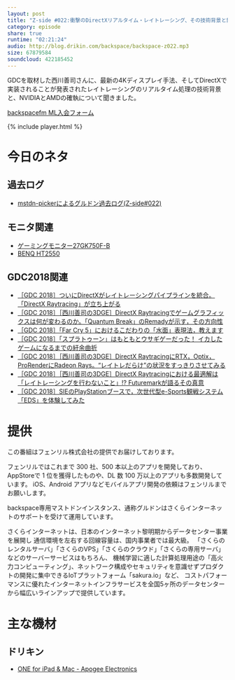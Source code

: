 ```yaml
---
layout: post
title: "Z-side #022:衝撃のDirectXリアルタイム・レイトレーシング、その技術背景と舞台裏"
category: episode
share: true
runtime: "02:21:24"
audio: http://blog.drikin.com/backspace/backspace-z022.mp3
size: 67879584
soundcloud: 422185452
---
```


GDCを取材した西川善司さんに、最新の4Kディスプレイ手法、そしてDirectXで実装されることが発表されたレイトレーシングのリアルタイム処理の技術背景と、NVIDIAとAMDの確執について聞きました。

[backspacefm ML入会フォーム](http://backspace.us11.list-manage.com/subscribe?u=09c933bd3997c1d16dbed156a&id=84b6529b91)

{% include player.html %}

# 今日のネタ

## 過去ログ
* [mstdn-pickerによるグルドン過去ログ(Z-side#022)](https://rbtnn.github.io/mstdn-picker/?instance=mstdn.guru&since_id=99747967173412972&max_id=99748609253884068)

## モニタ関連
* [ゲーミングモニター27GK750F-B](https://game.watch.impress.co.jp/topics/lgm1803/)
* [BENQ HT2550](https://av.watch.impress.co.jp/docs/series/dg/1110142.html)

## GDC2018関連
* [［GDC 2018］ついにDirectXがレイトレーシングパイプラインを統合。「DirectX Raytracing」が立ち上がる](http://www.4gamer.net/games/033/G003329/20180320141/)
* [［GDC 2018］［西川善司の3DGE］DirectX Raytracingでゲームグラフィックスは何が変わるのか。「Quantum Break」のRemadyが示す，その方向性](http://www.4gamer.net/games/033/G003329/20180321003/)
* [［GDC 2018］「Far Cry 5」におけるこだわりの「水面」表現法，教えます](http://www.4gamer.net/games/380/G038063/20180321017/)
* [［GDC 2018］「スプラトゥーン」はもともとウサギゲーだった！ イカしたゲームになるまでの紆余曲折](http://www.4gamer.net/games/368/G036835/20180322116/)
* [［GDC 2018］［西川善司の3DGE］DirectX RaytracingにRTX，Optix，ProRenderにRadeon Rays。“レイトレだらけ”の状況をすっきりさせてみる](http://www.4gamer.net/games/033/G003329/20180323013/)
* [［GDC 2018］［西川善司の3DGE］DirectX Raytracingにおける最適解は「レイトレーシングを行わないこと」!? Futuremarkが語るその真意](http://www.4gamer.net/games/033/G003329/20180323164/)
* [［GDC 2018］SIEのPlayStationブースで，次世代型e-Sports観戦システム「EDS」を体験してみた](http://www.4gamer.net/games/999/G999902/20180324012/)

# 提供

この番組はフェンリル株式会社の提供でお届けしております。

フェンリルではこれまで 300 社、500 本以上のアプリを開発しており、AppStoreで 1 位を獲得したものや、DL 数 100 万以上のアプリも多数開発しています。
iOS、Android アプリなどモバイルアプリ開発の依頼はフェンリルまでお願いします。

backspace専用マストドンインスタンス、通称グルドンはさくらインターネットのサポートを受けて運用しています。

さくらインターネットは、日本のインターネット黎明期からデータセンター事業を展開し
通信環境を左右する回線容量は、国内事業者では最大級。
「さくらのレンタルサーバ」「さくらのVPS」「さくらのクラウド」「さくらの専用サーバ」などのサーバーサービスはもちろん、
機械学習に適した計算処理用途の「高火力コンピューティング」、ネットワーク構成やセキュリティを意識せずプロダクトの開発に集中できるIoTプラットフォーム「sakura.io」など、
コストパフォーマンスに優れたインターネットインフラサービスを全国5ヶ所のデータセンターから幅広いラインアップで提供しています。

# 主な機材

## ドリキン
* [ONE for iPad & Mac - Apogee Electronics](http://amzn.to/2DJVyyj)
